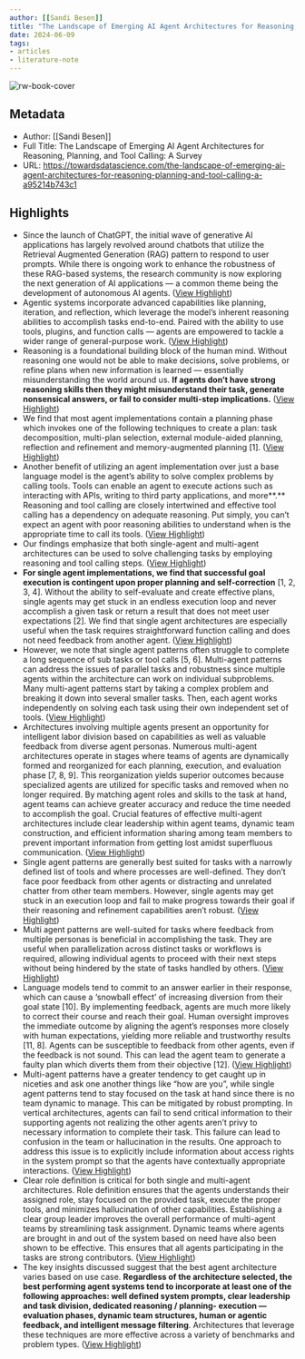 ```yaml
---
author: [[Sandi Besen]]
title: "The Landscape of Emerging AI Agent Architectures for Reasoning, Planning, and Tool Calling: A Survey"
date: 2024-06-09
tags: 
- articles
- literature-note
---
```

![rw-book-cover](https://miro.medium.com/v2/resize:fit:1200/1*Uwa8bfgtFhBRJ-Nrv9t-_w.png)

## Metadata
- Author: [[Sandi Besen]]
- Full Title: The Landscape of Emerging AI Agent Architectures for Reasoning, Planning, and Tool Calling: A Survey
- URL: https://towardsdatascience.com/the-landscape-of-emerging-ai-agent-architectures-for-reasoning-planning-and-tool-calling-a-a95214b743c1

## Highlights
- Since the launch of ChatGPT, the initial wave of generative AI applications has largely revolved around chatbots that utilize the Retrieval Augmented Generation (RAG) pattern to respond to user prompts. While there is ongoing work to enhance the robustness of these RAG-based systems, the research community is now exploring the next generation of AI applications — a common theme being the development of autonomous AI agents. ([View Highlight](https://read.readwise.io/read/01hzycmcmp17yqb772w65gzy0q))
- Agentic systems incorporate advanced capabilities like planning, iteration, and reflection, which leverage the model’s inherent reasoning abilities to accomplish tasks end-to-end. Paired with the ability to use tools, plugins, and function calls — agents are empowered to tackle a wider range of general-purpose work. ([View Highlight](https://read.readwise.io/read/01hzycmgaqg47e1g76ntr4tq9s))
- Reasoning is a foundational building block of the human mind. Without reasoning one would not be able to make decisions, solve problems, or refine plans when new information is learned — essentially misunderstanding the world around us. **If agents don’t have strong reasoning skills then they might misunderstand their task, generate nonsensical answers, or fail to consider multi-step implications.** ([View Highlight](https://read.readwise.io/read/01hzycmran1nmtdamf3c2194h8))
- We find that most agent implementations contain a planning phase which invokes one of the following techniques to create a plan: task decomposition, multi-plan selection, external module-aided planning, reflection and refinement and memory-augmented planning [1]. ([View Highlight](https://read.readwise.io/read/01hzycmy7td7drr662bwm9gd5m))
- Another benefit of utilizing an agent implementation over just a base language model is the agent’s ability to solve complex problems by calling tools. Tools can enable an agent to execute actions such as interacting with APIs, writing to third party applications, and more**.** Reasoning and tool calling are closely intertwined and effective tool calling has a dependency on adequate reasoning. Put simply, you can’t expect an agent with poor reasoning abilities to understand when is the appropriate time to call its tools. ([View Highlight](https://read.readwise.io/read/01hzycn5w16jpkg9dm0jxr7res))
- Our findings emphasize that both single-agent and multi-agent architectures can be used to solve challenging tasks by employing reasoning and tool calling steps. ([View Highlight](https://read.readwise.io/read/01hzycnhthp3ymtjhjs3aawv66))
- **For single agent implementations, we find that successful goal execution is contingent upon proper planning and self-correction** [1, 2, 3, 4]. Without the ability to self-evaluate and create effective plans, single agents may get stuck in an endless execution loop and never accomplish a given task or return a result that does not meet user expectations [2]. We find that single agent architectures are especially useful when the task requires straightforward function calling and does not need feedback from another agent. ([View Highlight](https://read.readwise.io/read/01hzycnn94qxhp8hvgz914m8zq))
- However, we note that single agent patterns often struggle to complete a long sequence of sub tasks or tool calls [5, 6]. Multi-agent patterns can address the issues of parallel tasks and robustness since multiple agents within the architecture can work on individual subproblems. Many multi-agent patterns start by taking a complex problem and breaking it down into several smaller tasks. Then, each agent works independently on solving each task using their own independent set of tools. ([View Highlight](https://read.readwise.io/read/01hzycrxttsfe6chbx1k3r5wp1))
- Architectures involving multiple agents present an opportunity for intelligent labor division based on capabilities as well as valuable feedback from diverse agent personas. Numerous multi-agent architectures operate in stages where teams of agents are dynamically formed and reorganized for each planning, execution, and evaluation phase [7, 8, 9]. This reorganization yields superior outcomes because specialized agents are utilized for specific tasks and removed when no longer required. By matching agent roles and skills to the task at hand, agent teams can achieve greater accuracy and reduce the time needed to accomplish the goal. Crucial features of effective multi-agent architectures include clear leadership within agent teams, dynamic team construction, and efficient information sharing among team members to prevent important information from getting lost amidst superfluous communication. ([View Highlight](https://read.readwise.io/read/01hzycvgxfjvr6q54x7w5jhd82))
- Single agent patterns are generally best suited for tasks with a narrowly defined list of tools and where processes are well-defined. They don’t face poor feedback from other agents or distracting and unrelated chatter from other team members. However, single agents may get stuck in an execution loop and fail to make progress towards their goal if their reasoning and refinement capabilities aren’t robust. ([View Highlight](https://read.readwise.io/read/01hzycvvm2s5eqwf2msgzbzj8h))
- Multi agent patterns are well-suited for tasks where feedback from multiple personas is beneficial in accomplishing the task. They are useful when parallelization across distinct tasks or workflows is required, allowing individual agents to proceed with their next steps without being hindered by the state of tasks handled by others. ([View Highlight](https://read.readwise.io/read/01hzycxmbq4ffngc6azn09m8bj))
- Language models tend to commit to an answer earlier in their response, which can cause a ‘snowball effect’ of increasing diversion from their goal state [10]. By implementing feedback, agents are much more likely to correct their course and reach their goal. Human oversight improves the immediate outcome by aligning the agent’s responses more closely with human expectations, yielding more reliable and trustworthy results [11, 8]. Agents can be susceptible to feedback from other agents, even if the feedback is not sound. This can lead the agent team to generate a faulty plan which diverts them from their objective [12]. ([View Highlight](https://read.readwise.io/read/01hzycxt2b0dw66r35tvxt91cy))
- Multi-agent patterns have a greater tendency to get caught up in niceties and ask one another things like “how are you”, while single agent patterns tend to stay focused on the task at hand since there is no team dynamic to manage. This can be mitigated by robust prompting. In vertical architectures, agents can fail to send critical information to their supporting agents not realizing the other agents aren’t privy to necessary information to complete their task. This failure can lead to confusion in the team or hallucination in the results. One approach to address this issue is to explicitly include information about access rights in the system prompt so that the agents have contextually appropriate interactions. ([View Highlight](https://read.readwise.io/read/01hzycxy2gqy4xjkmz7xe6r81f))
- Clear role definition is critical for both single and multi-agent architectures. Role definition ensures that the agents understands their assigned role, stay focused on the provided task, execute the proper tools, and minimizes hallucination of other capabilities. Establishing a clear group leader improves the overall performance of multi-agent teams by streamlining task assignment. Dynamic teams where agents are brought in and out of the system based on need have also been shown to be effective. This ensures that all agents participating in the tasks are strong contributors. ([View Highlight](https://read.readwise.io/read/01hzycy67q14gads4xn5q762a0))
- The key insights discussed suggest that the best agent architecture varies based on use case. **Regardless of the architecture selected, the best performing agent systems tend to incorporate at least one of the following approaches: well defined system prompts, clear leadership and task division, dedicated reasoning / planning- execution — evaluation phases, dynamic team structures, human or agentic feedback, and intelligent message filtering**. Architectures that leverage these techniques are more effective across a variety of benchmarks and problem types. ([View Highlight](https://read.readwise.io/read/01hzycy8shr464x4t9wa5x7ewm))
